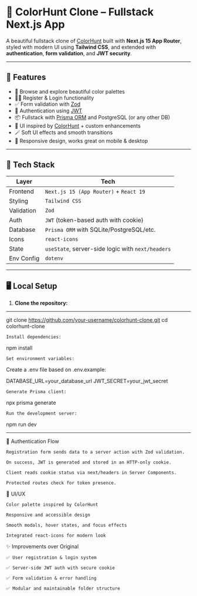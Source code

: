 # 🎨 ColorHunt Clone – Fullstack Next.js App

A beautiful fullstack clone of [ColorHunt](https://colorhunt.co/) built with **Next.js 15 App Router**, styled with modern UI using **Tailwind CSS**, and extended with **authentication**, **form validation**, and **JWT security**.

---

## 🚀 Features

- 🎨 Browse and explore beautiful color palettes  
- 🧑‍💻 Register & Login functionality  
- ✅ Form validation with [Zod](https://zod.dev/)  
- 🔐 Authentication using [JWT](https://jwt.io/)  
- 📦 Fullstack with [Prisma ORM](https://www.prisma.io/) and PostgreSQL (or any other DB)  
- 🌈 UI inspired by [ColorHunt](https://colorhunt.co/) + custom enhancements  
- 🪄 Soft UI effects and smooth transitions  
- 🧁 Responsive design, works great on mobile & desktop  

---

## 🧱 Tech Stack

| Layer      | Tech                                     |
|------------|------------------------------------------|
| Frontend   | `Next.js 15 (App Router)` + `React 19`   |
| Styling    | `Tailwind CSS`                           |
| Validation | `Zod`                                   |
| Auth       | `JWT` (token-based auth with cookie)    |
| Database   | `Prisma ORM` with SQLite/PostgreSQL/etc.|
| Icons      | `react-icons`                           |
| State      | `useState`, server-side logic with `next/headers` |
| Env Config | `dotenv`                                |

---

## 🖥️ Local Setup

1. **Clone the repository:**

---
git clone https://github.com/your-username/colorhunt-clone.git
cd colorhunt-clone

    Install dependencies:

npm install

    Set environment variables:

Create a .env file based on .env.example:

DATABASE_URL=your_database_url
JWT_SECRET=your_jwt_secret

    Generate Prisma client:

npx prisma generate

    Run the development server:

npm run dev

---
🔐 Authentication Flow

    Registration form sends data to a server action with Zod validation.

    On success, JWT is generated and stored in an HTTP-only cookie.

    Client reads cookie status via next/headers in Server Components.

    Protected routes check for token presence.

📸 UI/UX

    Color palette inspired by ColorHunt

    Responsive and accessible design

    Smooth modals, hover states, and focus effects

    Integrated react-icons for modern look

✨ Improvements over Original

    ✅ User registration & login system

    ✅ Server-side JWT auth with secure cookie

    ✅ Form validation & error handling

    ✅ Modular and maintainable folder structure

